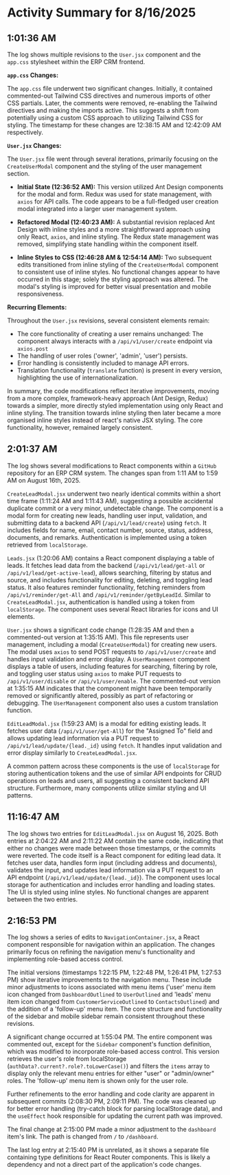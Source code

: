 # Activity Summary for 8/16/2025

## 1:01:36 AM
The log shows multiple revisions to the `User.jsx` component and the `app.css` stylesheet within the ERP CRM frontend.

**`app.css` Changes:**

The `app.css` file underwent two significant changes. Initially,  it contained commented-out Tailwind CSS directives and numerous imports of other CSS partials. Later, the comments were removed, re-enabling the Tailwind directives and making the imports active. This suggests a shift from potentially using a custom CSS approach to utilizing Tailwind CSS for styling.  The timestamp for these changes are 12:38:15 AM and 12:42:09 AM respectively.


**`User.jsx` Changes:**

The `User.jsx` file went through several iterations, primarily focusing on the `CreateUserModal` component and the styling of the user management section.

* **Initial State (12:36:52 AM):** This version utilized Ant Design components for the modal and form. Redux was used for state management, with `axios` for API calls.  The code appears to be a full-fledged user creation modal integrated into a larger user management system.

* **Refactored Modal (12:40:23 AM):** A substantial revision replaced Ant Design with inline styles and a more straightforward approach using only React, `axios`, and inline styling.  The Redux state management was removed,  simplifying state handling within the component itself.

* **Inline Styles to CSS (12:46:28 AM & 12:54:14 AM):**  Two subsequent edits transitioned from inline styling of the `CreateUserModal` component to consistent use of inline styles.  No functional changes appear to have occurred in this stage; solely the styling approach was altered. The modal's styling is improved for better visual presentation and mobile responsiveness.


**Recurring Elements:**

Throughout the `User.jsx` revisions, several consistent elements remain:

*   The core functionality of creating a user remains unchanged: The component always interacts with a `/api/v1/user/create` endpoint via `axios.post`
*   The handling of user roles ('owner', 'admin', 'user') persists.
*   Error handling is consistently included to manage API errors.
*   Translation functionality (`translate` function) is present in every version, highlighting the use of internationalization.

In summary, the code modifications reflect iterative improvements, moving from a more complex, framework-heavy approach (Ant Design, Redux) towards a simpler, more directly styled implementation using only React and inline styling.  The transition towards inline styling then later became a more organised inline styles instead of react's native JSX styling.  The core functionality, however, remained largely consistent.


## 2:01:37 AM
The log shows several modifications to React components within a `GitHub` repository for an ERP CRM system.  The changes span from 1:11 AM to 1:59 AM on August 16th, 2025.

`CreateLeadModal.jsx` underwent two nearly identical commits within a short time frame (1:11:24 AM and 1:11:43 AM), suggesting a possible accidental duplicate commit or a very minor, undetectable change. The component is a modal form for creating new leads, handling user input, validation, and submitting data to a backend API (`/api/v1/lead/create`) using `fetch`. It includes fields for name, email, contact number, source, status, address, documents, and remarks.  Authentication is implemented using a token retrieved from `localStorage`.

`Leads.jsx` (1:20:06 AM) contains a React component displaying a table of leads. It fetches lead data from the backend (`/api/v1/lead/get-all` or `/api/v1/lead/get-active-lead`), allows searching, filtering by status and source, and includes functionality for editing, deleting, and toggling lead status.  It also features reminder functionality, fetching reminders from `/api/v1/reminder/get-All` and `/api/v1/reminder/getByLeadId`. Similar to `CreateLeadModal.jsx`, authentication is handled using a token from `localStorage`.  The component uses several React libraries for icons and UI elements.

`User.jsx` shows a significant code change (1:28:35 AM and then a commented-out version at 1:35:15 AM). This file represents user management, including a modal (`CreateUserModal`) for creating new users. The modal uses `axios` to send POST requests to  `/api/v1/user/create` and handles input validation and error display.  A `UserManagement` component displays a table of users, including features for searching, filtering by role, and toggling user status using `axios` to make PUT requests to `/api/v1/user/disable` or `/api/v1/user/enable`.  The commented-out version at 1:35:15 AM indicates that the component might have been temporarily removed or significantly altered, possibly as part of refactoring or debugging. The  `UserManagement` component also uses a custom translation function.

`EditLeadModal.jsx` (1:59:23 AM) is a modal for editing existing leads. It fetches user data (`/api/v1/user/get-All`)  for the "Assigned To" field and allows updating lead information via a PUT request to `/api/v1/lead/update/{lead._id}` using `fetch`.  It handles input validation and error display similarly to `CreateLeadModal.jsx`.

A common pattern across these components is the use of `localStorage` for storing authentication tokens and the use of similar API endpoints for CRUD operations on leads and users, all suggesting a consistent backend API structure.  Furthermore, many components utilize similar styling and UI patterns.


## 11:16:47 AM
The log shows two entries for `EditLeadModal.jsx` on August 16, 2025.  Both entries at 2:04:22 AM and 2:11:22 AM contain the same code, indicating that either no changes were made between those timestamps, or the commits were reverted.  The code itself is a React component for editing lead data. It fetches user data, handles form input (including address and documents), validates the input, and updates lead information via a PUT request to an API endpoint (`/api/v1/lead/update/{lead._id}`).  The component uses local storage for authentication and includes error handling and loading states.  The UI is styled using inline styles.  No functional changes are apparent between the two entries.


## 2:16:53 PM
The log shows a series of edits to `NavigationContainer.jsx`, a React component responsible for navigation within an application.  The changes primarily focus on refining the navigation menu's functionality and implementing role-based access control.

The initial versions (timestamps 1:22:15 PM, 1:22:48 PM, 1:26:41 PM, 1:27:53 PM)  show iterative improvements to the navigation menu. These include minor adjustments to icons associated with menu items ('user' menu item icon changed from `DashboardOutlined` to `UserOutlined` and 'leads' menu item icon changed from `CustomerServiceOutlined` to `ContactsOutlined`) and the addition of a 'follow-up' menu item.  The core structure and functionality of the sidebar and mobile sidebar remain consistent throughout these revisions.

A significant change occurred at 1:55:04 PM.  The entire component was commented out, except for the `Sidebar` component's function definition, which was modified to incorporate role-based access control.  This version retrieves the user's role from localStorage (`authData?.current?.role?.toLowerCase()`) and filters the `items` array to display only the relevant menu entries for either "user" or "admin/owner" roles. The 'follow-up' menu item is shown only for the user role.

Further refinements to the error handling and code clarity are apparent in subsequent commits (2:08:30 PM, 2:09:11 PM).  The code was cleaned up for better error handling (try-catch block for parsing localStorage data), and the `useEffect` hook responsible for updating the current path was improved.

The final change at 2:15:00 PM made a minor adjustment to the `dashboard` item's link. The path is changed from `/` to `/dashboard`.


The last log entry at 2:15:40 PM is unrelated, as it shows a separate file containing type definitions for React Router components. This is likely a dependency and not a direct part of the application's code changes.
